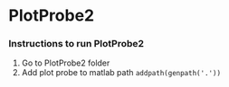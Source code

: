 # PlotProbe2

### Instructions to run PlotProbe2

1. Go to PlotProbe2 folder
2. Add plot probe to matlab path ``` addpath(genpath('.')) ```
